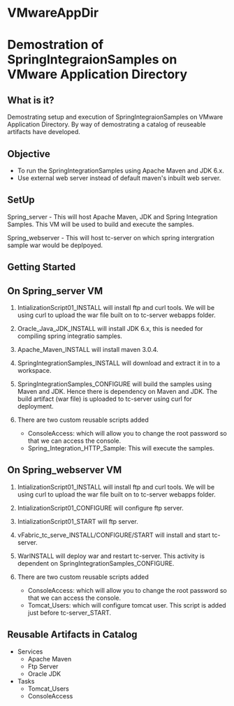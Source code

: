 VMwareAppDir
============

Demostration of SpringIntegraionSamples on VMware Application Directory
=======================================================================

What is it?
-----------
Demostrating setup and execution of SpringIntegraionSamples on VMware Application Directory. By way of demostrating a catalog of reuseable artifacts have developed.

Objective
----------
 - To run the SpringIntegrationSamples using Apache Maven and JDK 6.x.
 - Use external web server instead of default maven's inbuilt web server.

SetUp
-----
Spring_server - This will host Apache Maven, JDK and Spring Integration Samples. This VM will be used to build and execute the samples.

Spring_webserver - This will host tc-server on which spring intergration sample war would be deplpoyed.

Getting Started
---------------
On Spring_server VM
--------------------
01) IntializationScript01_INSTALL will install ftp and curl tools. We will be using curl to upload the war file built on to tc-server webapps folder.

02) Oracle_Java_JDK_INSTALL will install JDK 6.x, this is needed for compiling spring integratio samples.

03) Apache_Maven_INSTALL will install maven 3.0.4.

04) SpringIntegrationSamples_INSTALL will download and extract it in to a workspace.

05) SpringIntegrationSamples_CONFIGURE will build the samples using Maven and JDK. Hence there is dependency on Maven and JDK. The build artifact (war file) is uploaded to tc-server using curl for deployment.

06) There are two custom reusable scripts added
	- ConsoleAccess: which will allow you to change the root password so that we can access the console.
	- Spring_Integration_HTTP_Sample: This will execute the samples.

On Spring_webserver VM
-----------------------
01) IntializationScript01_INSTALL will install ftp and curl tools. We will be using curl to upload the war file built on to tc-server webapps folder.

02) IntializationScript01_CONFIGURE will configure ftp server.

03) IntializationScript01_START will ftp server.

04) vFabric_tc_serve_INSTALL/CONFIGURE/START will install and start tc-server.

05) WarINSTALL will deploy war and restart tc-server. This activity is dependent on SpringIntegrationSamples_CONFIGURE.

06) There are two custom reusable scripts added
	- ConsoleAccess: which will allow you to change the root password so that we can access the console.
	- Tomcat_Users: which will configure tomcat user. This script is added just before tc-server_START.

Reusable Artifacts in Catalog
-----------------------------
- Services
	- Apache Maven
	- Ftp Server
	- Oracle JDK
- Tasks
	- Tomcat_Users
	- ConsoleAccess

